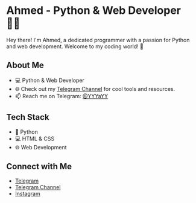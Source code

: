 # Ahmed - Python & Web Developer 👨‍💻

Hey there! I'm Ahmed, a dedicated programmer with a passion for Python and web development. Welcome to my coding world! 🚀

## About Me
- 💻 Python & Web Developer
- 🌐 Check out my [Telegram Channel](https://t.me/ahmedtools) for cool tools and resources.
- 📫 Reach me on Telegram: [@YYYaYY](https://t.me/YYYaYY)

## Tech Stack
- 🐍 Python
- 💻 HTML & CSS
- 🌐 Web Development

## Connect with Me
- [Telegram](https://t.me/YYYaYY)
- [Telegram Channel](https://t.me/ahmedtools)
- [Instagram](https://www.instagram.com/ic7rta/)
